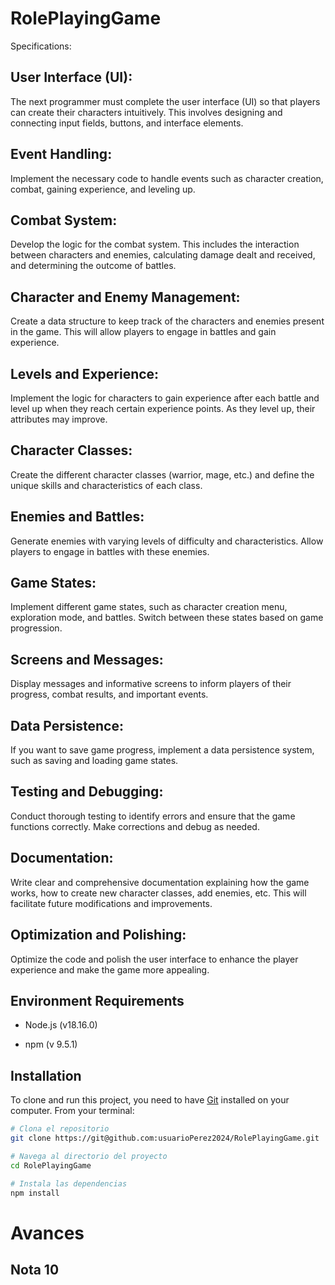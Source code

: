 # RolePlayingGame
Specifications:
## User Interface (UI):

The next programmer must complete the user interface (UI) so that players can create their characters intuitively. This involves designing and connecting input fields, buttons, and interface elements.

## Event Handling:

Implement the necessary code to handle events such as character creation, combat, gaining experience, and leveling up.
## Combat System:

Develop the logic for the combat system. This includes the interaction between characters and enemies, calculating damage dealt and received, and determining the outcome of battles.
## Character and Enemy Management:

Create a data structure to keep track of the characters and enemies present in the game. This will allow players to engage in battles and gain experience.
## Levels and Experience:

Implement the logic for characters to gain experience after each battle and level up when they reach certain experience points. As they level up, their attributes may improve.
## Character Classes:

Create the different character classes (warrior, mage, etc.) and define the unique skills and characteristics of each class.
## Enemies and Battles:

Generate enemies with varying levels of difficulty and characteristics. Allow players to engage in battles with these enemies.
## Game States:

Implement different game states, such as character creation menu, exploration mode, and battles. Switch between these states based on game progression.
## Screens and Messages:

Display messages and informative screens to inform players of their progress, combat results, and important events.
## Data Persistence:

If you want to save game progress, implement a data persistence system, such as saving and loading game states.
## Testing and Debugging:

Conduct thorough testing to identify errors and ensure that the game functions correctly. Make corrections and debug as needed.
## Documentation:

Write clear and comprehensive documentation explaining how the game works, how to create new character classes, add enemies, etc. This will facilitate future modifications and improvements.
## Optimization and Polishing:

Optimize the code and polish the user interface to enhance the player experience and make the game more appealing.
## Environment Requirements

- Node.js (v18.16.0)

- npm (v 9.5.1)

## Installation

To clone and run this project, you need to have [Git](https://git-scm.com) installed on your computer. From your terminal:

```bash
# Clona el repositorio
git clone https://git@github.com:usuarioPerez2024/RolePlayingGame.git

# Navega al directorio del proyecto
cd RolePlayingGame

# Instala las dependencias
npm install
````

# Avances 
## Nota 10
